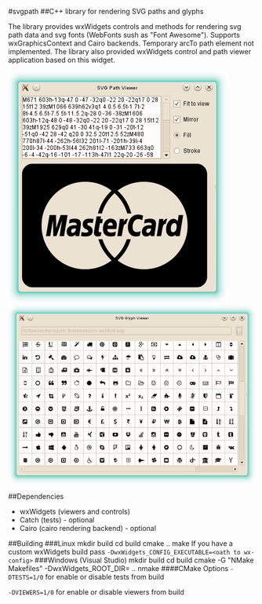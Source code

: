 #svgpath
##C++ library for rendering SVG paths and glyphs

The library provides wxWidgets controls and methods for rendering svg path data and svg fonts (WebFonts sush as "Font Awesome"). Supports wxGraphicsContext and Cairo backends. Temporary arcTo path element not implemented.
The library also provided wxWidgets control and path viewer application based on this widget.

![svgpathviewer](https://github.com/ampext/ampext.github.io/blob/master/images/svgpathviewer.png)
![svgglyphviwer](https://github.com/ampext/ampext.github.io/blob/master/images/svgglyphviewer.png)

##Dependencies
* wxWidgets (viewers and controls)
* Catch (tests) - optional
* Cairo (cairo rendering backend) - optional

##Building
###Linux
    mkdir build
    cd build
    cmake ..
    make
If you have a custom wxWidgets build pass `-DwxWidgets_CONFIG_EXECUTABLE=<oath to wx-config>`
###Windows (Visual Studio)
    mkdir build
    cd build
    cmake -G "NMake Makefiles" -DwxWidgets_ROOT_DIR=<path to wxWidgets> ..
    nmake
####CMake Options
`-DTESTS=1/0` for enable or disable tests from build

`-DVIEWERS=1/0` for enable or disable viewers from build
